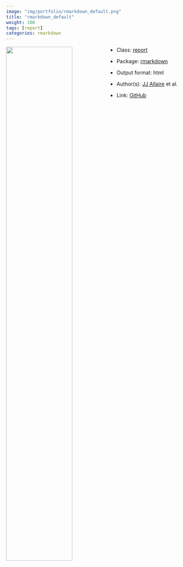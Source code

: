 ```yaml
---
image: "img/portfolio/rmarkdown_default.png"
title: "rmarkdown_default"
weight: 100
tags: [report]
categories: rmarkdown
---
```




<!--more-->

<img class = "jf-image-shadow" src="../../img/portfolio/rmarkdown_default.png" style="display: block; margin: auto;" width="60%"  align="left">

- Class: [report](../../tags/report)
- Package: [rmarkdown](rmarkdown)
- Output format: html

- Author(s): [JJ Allaire](https://github.com/jjallaire) et al.
- Link: [GitHub](https://github.com/rstudio/rmarkdown)



